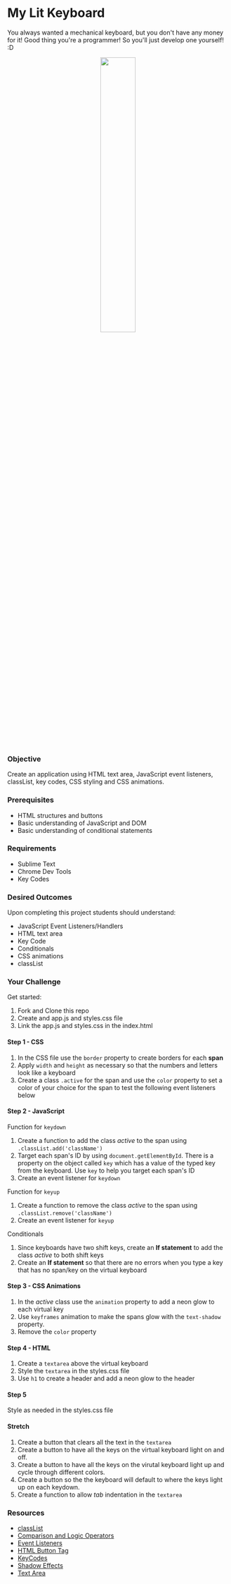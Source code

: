 # My Lit Keyboard

You always wanted a mechanical keyboard, but you don't have any money for it! Good thing you're a programmer! So you'll just develop one yourself! :D

<p align="center">
<img src="https://github.com/sogalutira/my-lit-keyboard/blob/master/keyboardtut.gif" width="40%" height="40%"></img></p>

### Objective
Create an application using HTML text area, JavaScript event listeners, classList, key codes, CSS styling and CSS animations.

### Prerequisites
* HTML structures and buttons
* Basic understanding of JavaScript and DOM
* Basic understanding of conditional statements

### Requirements
* Sublime Text
* Chrome Dev Tools
* Key Codes

### Desired Outcomes
Upon completing this project students should understand:
* JavaScript Event Listeners/Handlers
* HTML text area
* Key Code
* Conditionals
* CSS animations
* classList

### Your Challenge
Get started:

1. Fork and Clone this repo
2. Create and app.js and styles.css file
3. Link the app.js and styles.css in the index.html

#### Step 1 - CSS
1. In the CSS file use the `border` property to create borders for each **span**
2. Apply `width` and `height` as necessary so that the numbers and letters look like a keyboard
3. Create a class `.active` for the span and use the `color` property to set a color of your choice for the span to test the following event listeners below

#### Step 2 - JavaScript
Function for `keydown`

1. Create a function to add the class *active* to the span using `.classList.add('className')`
2. Target each span's ID by using `document.getElementById`. There is a property on the object called `key` which has a value of the typed key from the keyboard. Use `key` to help you target each span's ID
3. Create an event listener for `keydown`

Function for `keyup`

1. Create a function to remove the class *active* to the span using `.classList.remove('className')`
2. Create an event listener for `keyup`


Conditionals

1. Since keyboards have two shift keys, create an **If statement** to add the class *active* to both shift keys
2. Create an **If statement** so that there are no errors when you type a key that has no span/key on the virtual keyboard

#### Step 3 - CSS Animations
1. In the *active* class use the `animation` property to add a neon glow to each virtual key
2. Use `keyframes` animation to make the spans glow with the `text-shadow` property.
2. Remove the `color` property

#### Step 4 - HTML
1. Create a `textarea` above the virtual keyboard
2. Style the `textarea` in the styles.css file
3. Use `h1` to create a header and add a neon glow to the header

#### Step 5
Style as needed in the styles.css file

#### Stretch
1. Create a button that clears all the text in the `textarea`
2. Create a button to have all the keys on the virtual keyboard light on and off.
3. Create a button to have all the keys on the virutal keyboard light up and cycle through different colors.
4. Create a button so the the keyboard will default to where the keys light up on each keydown.
5. Create a function to allow *tab* indentation in the `textarea`


### Resources
* [classList](http://www.w3schools.com/jsref/prop_element_classlist.asp)
* [Comparison and Logic Operators](http://www.w3schools.com/js/js_comparisons.asp)
* [Event Listeners](http://www.w3schools.com/js/js_htmldom_eventlistener.asp)
* [HTML Button Tag](http://www.w3schools.com/tags/tag_button.asp)
* [KeyCodes](http://keycode.info/)
* [Shadow Effects](http://www.w3schools.com/css/css3_shadows.asp)
* [Text Area](http://www.w3schools.com/TAgs/tag_textarea.asp)
